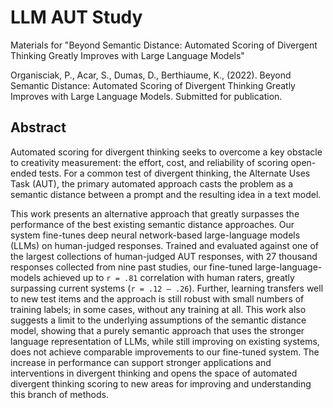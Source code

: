# LLM AUT Study
Materials for "Beyond Semantic Distance: Automated Scoring of Divergent Thinking Greatly Improves with Large Language Models"

Organisciak, P., Acar, S., Dumas, D., Berthiaume, K., (2022).  Beyond Semantic Distance: Automated Scoring of Divergent Thinking Greatly Improves with Large Language Models. Submitted for publication.

## Abstract

Automated scoring for divergent thinking seeks to overcome a key obstacle to creativity measurement: the effort, cost, and reliability of scoring open-ended tests. For a common test of divergent thinking, the Alternate Uses Task (AUT), the primary automated approach casts the problem as a semantic distance between a prompt and the resulting idea in a text model.

This work presents an alternative approach that greatly surpasses the performance of the best existing semantic distance approaches. Our system fine-tunes deep neural network-based large-language models (LLMs) on human-judged responses. Trained and evaluated against one of the largest collections of human-judged AUT responses, with 27 thousand responses collected from nine past studies, our fine-tuned large-language-models achieved up to `r = .81` correlation with human raters, greatly surpassing current systems (`r = .12 – .26`). Further, learning transfers well to new test items and the approach is still robust with small numbers of training labels; in some cases, without any training at all. This work also suggests a limit to the underlying assumptions of the semantic distance model, showing that a purely semantic approach that uses the stronger language representation of LLMs, while still improving on existing systems, does not achieve comparable improvements to our fine-tuned system. The increase in performance can support stronger applications and interventions in divergent thinking and opens the space of automated divergent thinking scoring to new areas for improving and understanding this branch of methods.
